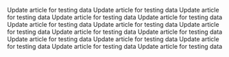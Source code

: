 Update article for testing data 
Update article for testing data 
Update article for testing data 
Update article for testing data 
Update article for testing data 
Update article for testing data 
Update article for testing data 
Update article for testing data 
Update article for testing data 
Update article for testing data 
Update article for testing data 
Update article for testing data 
Update article for testing data 
Update article for testing data 
Update article for testing data 
